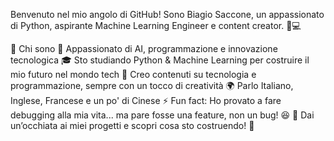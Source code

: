 Benvenuto nel mio angolo di GitHub! Sono Biagio Saccone, un appassionato di Python, aspirante Machine Learning Engineer e content creator. 🎥💻

🚀 Chi sono
🧠 Appassionato di AI, programmazione e innovazione tecnologica
🎓 Sto studiando Python & Machine Learning per costruire il mio futuro nel mondo tech
🎨 Creo contenuti su tecnologia e programmazione, sempre con un tocco di creatività
🌍 Parlo Italiano, Inglese, Francese e un po' di Cinese
⚡ Fun fact: Ho provato a fare debugging alla mia vita... ma pare fosse una feature, non un bug! 😆
📌 Dai un’occhiata ai miei progetti e scopri cosa sto costruendo! 🚀
